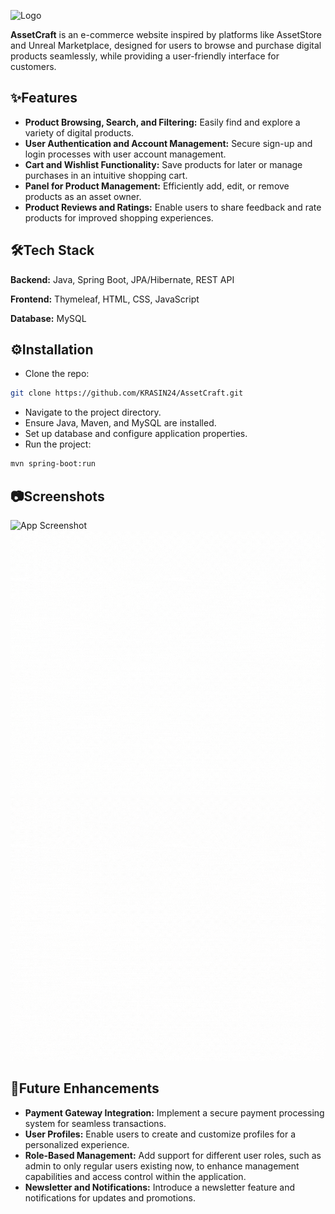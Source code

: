 
![Logo]([https://dev-to-uploads.s3.amazonaws.com/uploads/articles/th5xamgrr6se0x5ro4g6.png](https://github.com/KRASIN24/AssetCraft/blob/master/src/main/resources/static/icons/Bez%20nazwy-2.png))



**AssetCraft** is an e-commerce website inspired by platforms like AssetStore and Unreal Marketplace, designed for users to browse and purchase digital products seamlessly, while providing a user-friendly interface for customers.


## ✨Features

- **Product Browsing, Search, and Filtering:** Easily find and explore a variety of digital products.
- **User Authentication and Account Management:** Secure sign-up and login processes with user account management.
- **Cart and Wishlist Functionality:** Save products for later or manage purchases in an intuitive shopping cart.
- **Panel for Product Management:** Efficiently add, edit, or remove products as an asset owner.
- **Product Reviews and Ratings:** Enable users to share feedback and rate products for improved shopping experiences.

## 🛠Tech Stack

**Backend:** Java, Spring Boot, JPA/Hibernate, REST API

**Frontend:** Thymeleaf, HTML, CSS, JavaScript

**Database:** MySQL


## ⚙Installation

- Clone the repo: 
```bash
git clone https://github.com/KRASIN24/AssetCraft.git
```
- Navigate to the project directory.
- Ensure Java, Maven, and MySQL are installed.
- Set up database and configure application properties.
- Run the project: 
```bash
mvn spring-boot:run
```
    
## 📷Screenshots

![App Screenshot](https://github.com/KRASIN24/AssetCraft/blob/master/screenshots/AssetCraft-shop.gif)
![App Screenshot](https://github.com/KRASIN24/AssetCraft/blob/master/screenshots/AssetCraft-signIn.gif)
![App Screenshot](https://github.com/KRASIN24/AssetCraft/blob/master/screenshots/AssetCraft-signUp.gif)



## 🔮Future Enhancements
- **Payment Gateway Integration:** Implement a secure payment processing system for seamless transactions.
- **User Profiles:** Enable users to create and customize profiles for a personalized experience.
- **Role-Based Management:** Add support for different user roles, such as admin to only regular users existing now, to enhance management capabilities and access control within the application.
- **Newsletter and Notifications:** Introduce a newsletter feature and notifications for updates and promotions.
